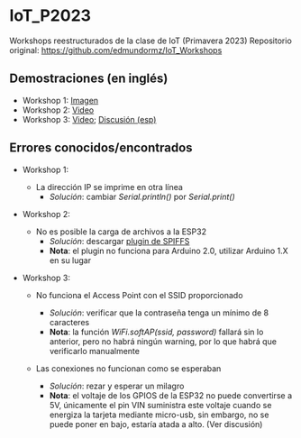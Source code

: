 # IoT_P2023
Workshops reestructurados de la clase de IoT (Primavera 2023)
Repositorio original: https://github.com/edmundormz/IoT_Workshops

## Demostraciones (en inglés)
- Workshop 1: [Imagen](https://drive.google.com/file/d/19j8upjem1mptYsQ_5tSg-P-I5B2oDtM6/view?usp=sharing)
- Workshop 2: [Video](https://youtu.be/Y87mb693c-8)
- Workshop 3: [Video](https://drive.google.com/file/d/1P6NaF_ceu2lAjYbSCZ4WGOurKoFiBcuD/view?usp=sharing); [Discusión (esp)](https://youtu.be/eOIkSxJtZ8E)

## Errores conocidos/encontrados
- Workshop 1:
  * La dirección IP se imprime en otra línea
    * *Solución*: cambiar *Serial.println()* por *Serial.print()*

- Workshop 2:
  * No es posible la carga de archivos a la ESP32
    * *Solución*: descargar [plugin de SPIFFS](https://github.com/me-no-dev/arduino-esp32fs-plugin/releases/)
    * **Nota**: el plugin no funciona para Arduino 2.0, utilizar Arduino 1.X en su lugar

- Workshop 3:
  * No funciona el Access Point con el SSID proporcionado
    * *Solución*: verificar que la contraseña tenga un mínimo de 8 caracteres
    * **Nota**: la función *WiFi.softAP(ssid, password)* fallará sin lo anterior, pero no habrá ningún warning, por lo que habrá que verificarlo manualmente

  * Las conexiones no funcionan como se esperaban
    * *Solución*: rezar y esperar un milagro
    * **Nota**: el voltaje de los GPIOS de la ESP32 no puede convertirse a 5V, únicamente el pin VIN suministra este voltaje cuando se energiza la tarjeta mediante micro-usb, sin embargo, no se puede poner en bajo, estaría atada a alto. (Ver discusión)